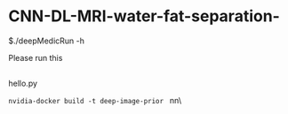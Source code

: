 # CNN-DL-MRI-water-fat-separation-

$./deepMedicRun -h


Please run this
##
hello.py

```nvidia-docker build -t deep-image-prior ```
nn\\
